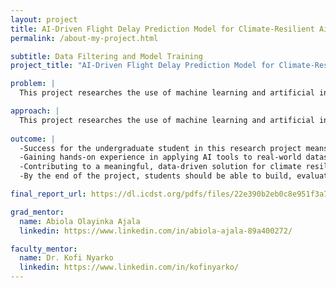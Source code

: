```yaml
---
layout: project
title: AI-Driven Flight Delay Prediction Model for Climate-Resilient Airspace Management
permalink: /about-my-project.html

subtitle: Data Filtering and Model Training
project_title: "AI-Driven Flight Delay Prediction Model for Climate-Resilient Airspace Management"

problem: |
  This project researches the use of machine learning and artificial intelligence to predict weather-induced flight delays and improve climate resilience in airspace management. Using historical flight data, real-time weather reports, and air traffic information, students will develop AI-driven predictive models (Random Forest, XGBoost, and LSTMs) to estimate potential disruptions. The project will also include a literature review on AI applications in aviation, feature engineering for improved model accuracy, and a visualization dashboard for real-time delay forecasting.

approach: |
  This project researches the use of machine learning and artificial intelligence to predict weather-induced flight delays and improve climate resilience in airspace management. Using historical flight data, real-time weather reports, and air traffic information, students will develop AI-driven predictive models (Random Forest, XGBoost, and LSTMs) to estimate potential disruptions. The project will also include a literature review on AI applications in aviation, feature engineering for improved model accuracy, and a visualization dashboard for real-time delay forecasting.
  
outcome: |
  -Success for the undergraduate student in this research project means developing a solid understanding of machine learning techniques
  -Gaining hands-on experience in applying AI tools to real-world datasets
  -Contributing to a meaningful, data-driven solution for climate resilience in aviation
  -By the end of the project, students should be able to build, evaluate, and explain predictive models and communicate their findings clearly through visualizations and written reports.

final_report_url: https://dl.icdst.org/pdfs/files/22e390b2eb0c8e951f3a742fda5b2d1d.pdf

grad_mentor:
  name: Abiola Olayinka Ajala 
  linkedin: https://www.linkedin.com/in/abiola-ajala-89a400272/

faculty_mentor:
  name: Dr. Kofi Nyarko
  linkedin: https://www.linkedin.com/in/kofinyarko/
---
```

